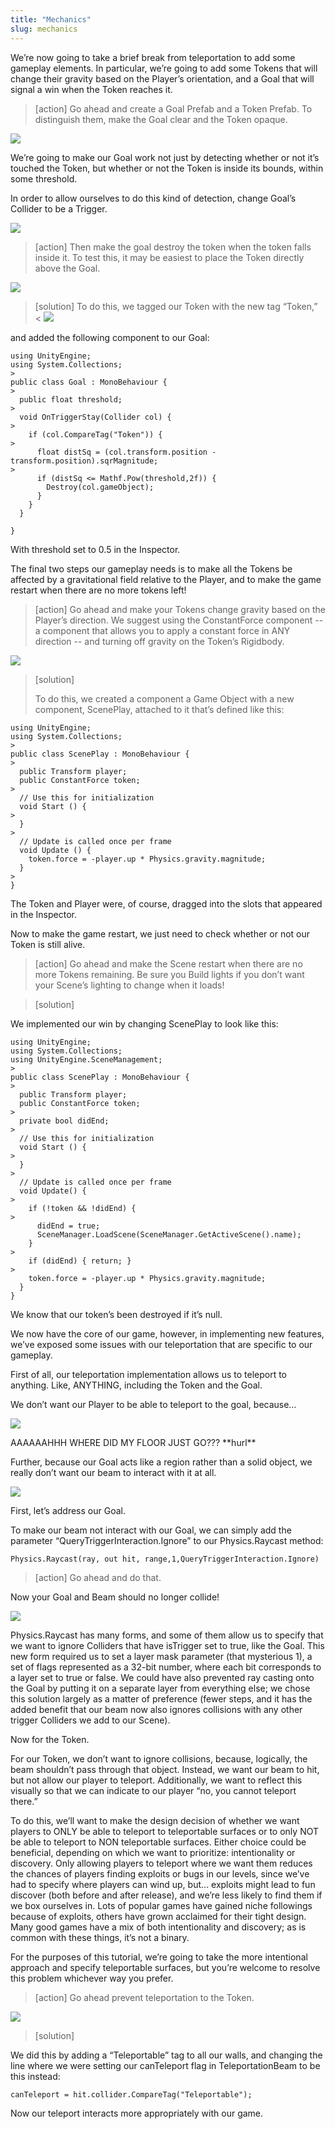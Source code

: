 ```yaml
---
title: "Mechanics"
slug: mechanics
---
```


We’re now going to take a brief break from teleportation to add some gameplay elements. In particular, we’re going to add some Tokens that will change their gravity based on the Player’s orientation, and a Goal that will signal a win when the Token reaches it.

>[action]
>Go ahead and create a Goal Prefab and a Token Prefab. To distinguish them, make the Goal clear and the Token opaque.

![](../media/image113.png)

We’re going to make our Goal work not just by detecting whether or not it’s touched the Token, but whether or not the Token is inside its bounds, within some threshold.

In order to allow ourselves to do this kind of detection, change Goal’s Collider to be a Trigger.

![](../media/image104.png)

>[action]
>Then make the goal destroy the token when the token falls inside it. To test this, it may be easiest to place the Token directly above the Goal.
>
![](../media/image102.gif)

<!-- -->

>[solution]
To do this, we tagged our Token with the new tag “Token,”
<
![](../media/image45.png)
>
and added the following component to our Goal:
>
```
using UnityEngine;
using System.Collections;
>
public class Goal : MonoBehaviour {
>
  public float threshold;
>
  void OnTriggerStay(Collider col) {
>
    if (col.CompareTag("Token")) {
>
      float distSq = (col.transform.position - transform.position).sqrMagnitude;
>
      if (distSq <= Mathf.Pow(threshold,2f)) {
        Destroy(col.gameObject);
      }
    }
  }

}
```

With threshold set to 0.5 in the Inspector.

The final two steps our gameplay needs is to make all the Tokens be affected by a gravitational field relative to the Player, and to make the game restart when there are no more tokens left!

>[action]
>Go ahead and make your Tokens change gravity based on the Player’s direction. We suggest using the ConstantForce component -- a component that allows you to apply a constant force in ANY direction -- and turning off gravity on the Token’s Rigidbody.

![](../media/image91.gif)

>[solution]
>
>To do this, we created a component a Game Object with a new component, ScenePlay, attached to it that’s defined like this:
>
```
using UnityEngine;
using System.Collections;
>
public class ScenePlay : MonoBehaviour {
>
  public Transform player;
  public ConstantForce token;
>
  // Use this for initialization
  void Start () {
>
  }
>
  // Update is called once per frame
  void Update () {
    token.force = -player.up * Physics.gravity.magnitude;
  }
>
}
```
>
The Token and Player were, of course, dragged into the slots that appeared in the Inspector.

Now to make the game restart, we just need to check whether or not our Token is still alive.

>[action]
>Go ahead and make the Scene restart when there are no more Tokens remaining. Be sure you Build lights if you don’t want your Scene’s lighting to change when it loads!

<!-- -->

>[solution]
>
We implemented our win by changing ScenePlay to look like this:
>
```
using UnityEngine;
using System.Collections;
using UnityEngine.SceneManagement;
>
public class ScenePlay : MonoBehaviour {
>
  public Transform player;
  public ConstantForce token;
>
  private bool didEnd;
>
  // Use this for initialization
  void Start () {
>
  }
>
  // Update is called once per frame
  void Update() {
>
    if (!token && !didEnd) {
>
      didEnd = true;
      SceneManager.LoadScene(SceneManager.GetActiveScene().name);
    }
>
    if (didEnd) { return; }
>
    token.force = -player.up * Physics.gravity.magnitude;
  }
}
```

We know that our token’s been destroyed if it’s null.

We now have the core of our game, however, in implementing new features, we’ve exposed some issues with our teleportation that are specific to
our gameplay.

First of all, our teleportation implementation allows us to teleport to anything. Like, ANYTHING, including the Token and the Goal.

We don’t want our Player to be able to teleport to the goal, because…

![](../media/image12.gif)

AAAAAAHHH WHERE DID MY FLOOR JUST GO??? \*\*hurl\*\*

Further, because our Goal acts like a region rather than a solid object, we really don’t want our beam to interact with it at all.

![](../media/image61.png)

First, let’s address our Goal.

To make our beam not interact with our Goal, we can simply add the parameter “QueryTriggerInteraction.Ignore” to our Physics.Raycast method:

```
Physics.Raycast(ray, out hit, range,1,QueryTriggerInteraction.Ignore)
```

>[action]
>Go ahead and do that.

Now your Goal and Beam should no longer collide!

![](../media/image60.gif)

Physics.Raycast has many forms, and some of them allow us to specify that we want to ignore Colliders that have isTrigger set to true, like the Goal. This new form required us to set a layer mask parameter (that mysterious 1), a set of flags represented as a 32-bit number, where each bit corresponds to a layer set to true or false. We could have also prevented ray casting onto the Goal by putting it on a separate layer from everything else; we chose this solution largely as a matter of preference (fewer steps, and it has the added benefit that our beam now also ignores collisions with any other trigger Colliders we add to our Scene).

Now for the Token.

For our Token, we don’t want to ignore collisions, because, logically, the beam shouldn’t pass through that object. Instead, we want our beam to hit, but not allow our player to teleport. Additionally, we want to reflect this visually so that we can indicate to our player “no, you cannot teleport there.”

To do this, we’ll want to make the design decision of whether we want players to ONLY be able to teleport to teleportable surfaces or to only NOT be able to teleport to NON teleportable surfaces. Either choice
could be beneficial, depending on which we want to prioritize: intentionality or discovery. Only allowing players to teleport where we want them reduces the chances of players finding exploits or bugs in our
levels, since we’ve had to specify where players can wind up, but… exploits might lead to fun discover (both before and after release), and we’re less likely to find them if we box ourselves in. Lots of popular games have gained niche followings because of exploits, others have grown acclaimed for their tight design. Many good games have a mix of both intentionality and discovery; as is common with these things, it’s not a binary.

For the purposes of this tutorial, we’re going to take the more intentional approach and specify teleportable surfaces, but you’re welcome to resolve this problem whichever way you prefer.

>[action]
>Go ahead prevent teleportation to the Token.

![](../media/image63.gif)

>[solution]
>
We did this by adding a “Teleportable” tag to all our walls, and changing the line where we were setting our canTeleport flag in TeleportationBeam to be this instead:
>
```
canTeleport = hit.collider.CompareTag("Teleportable");
```

Now our teleport interacts more appropriately with our game.

